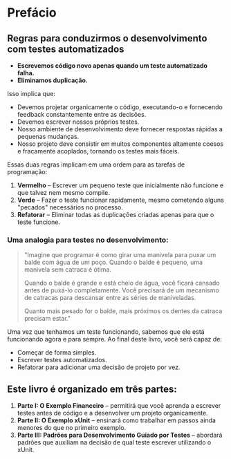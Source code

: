 # Prefácio

## Regras para conduzirmos o desenvolvimento com testes automatizados

- **Escrevemos código novo apenas quando um teste automatizado falha.**
- **Eliminamos duplicação.**

Isso implica que:

- Devemos projetar organicamente o código, executando-o e fornecendo feedback constantemente entre as decisões.
- Devemos escrever nossos próprios testes.
- Nosso ambiente de desenvolvimento deve fornecer respostas rápidas a pequenas mudanças.
- Nosso projeto deve consistir em muitos componentes altamente coesos e fracamente acoplados, tornando os testes mais fáceis.

Essas duas regras implicam em uma ordem para as tarefas de programação:

1. **Vermelho** – Escrever um pequeno teste que inicialmente não funcione e que talvez nem mesmo compile.
2. **Verde** – Fazer o teste funcionar rapidamente, mesmo cometendo alguns "pecados" necessários no processo.
3. **Refatorar** – Eliminar todas as duplicações criadas apenas para que o teste funcione.

### Uma analogia para testes no desenvolvimento:

> "Imagine que programar é como girar uma manivela para puxar um balde com água de um poço. Quando o balde é pequeno, uma manivela sem catraca é ótima. 
> 
> Quando o balde é grande e está cheio de água, você ficará cansado antes de puxá-lo completamente. Você precisará de um mecanismo de catracas para descansar entre as séries de maniveladas.
> 
> Quanto mais pesado for o balde, mais próximos os dentes da catraca precisam estar."

Uma vez que tenhamos um teste funcionando, sabemos que ele está funcionando agora e para sempre. Ao final deste livro, você será capaz de:

- Começar de forma simples.
- Escrever testes automatizados.
- Refatorar para adicionar uma decisão de projeto por vez.

## Este livro é organizado em três partes:

1. **Parte I: O Exemplo Financeiro** – permitirá que você aprenda a escrever testes antes de código e a desenvolver um projeto organicamente.
2. **Parte II: O Exemplo xUnit** – ensinará como trabalhar em passos ainda menores do que no primeiro exemplo.
3. **Parte III: Padrões para Desenvolvimento Guiado por Testes** – abordará padrões que auxiliam na decisão de qual teste escrever utilizando o xUnit.




